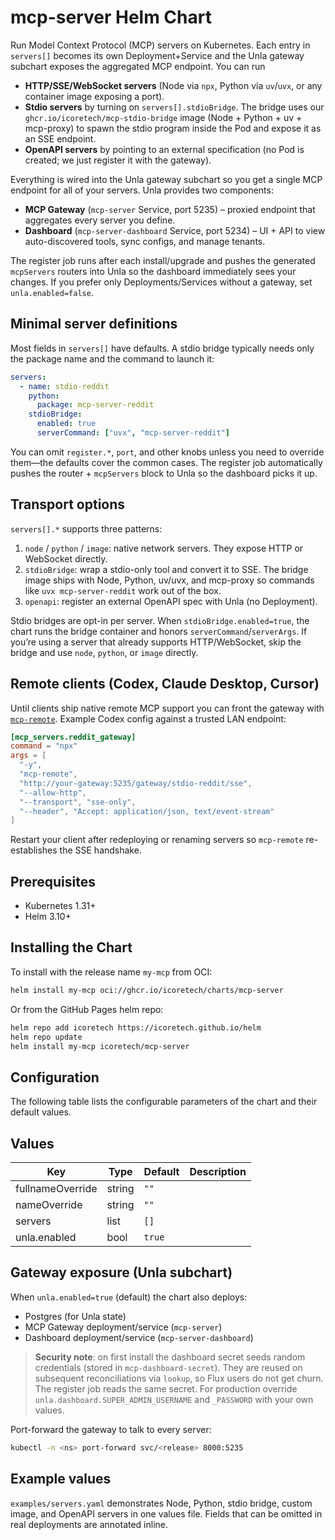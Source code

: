# mcp-server Helm Chart

Run Model Context Protocol (MCP) servers on Kubernetes. Each entry in
`servers[]` becomes its own Deployment+Service and the Unla gateway subchart
exposes the aggregated MCP endpoint. You can run

- **HTTP/SSE/WebSocket servers** (Node via `npx`, Python via `uv`/`uvx`, or any
  container image exposing a port).
- **Stdio servers** by turning on `servers[].stdioBridge`. The bridge uses our
  `ghcr.io/icoretech/mcp-stdio-bridge` image (Node + Python + uv + mcp-proxy)
  to spawn the stdio program inside the Pod and expose it as an SSE endpoint.
- **OpenAPI servers** by pointing to an external specification (no Pod is
  created; we just register it with the gateway).

Everything is wired into the Unla gateway subchart so you get a single MCP
endpoint for all of your servers. Unla provides two components:

- **MCP Gateway** (`mcp-server` Service, port 5235) – proxied endpoint that
  aggregates every server you define.
- **Dashboard** (`mcp-server-dashboard` Service, port 5234) – UI + API to view
  auto-discovered tools, sync configs, and manage tenants.

The register job runs after each install/upgrade and pushes the generated
`mcpServers` routers into Unla so the dashboard immediately sees your changes.
If you prefer only Deployments/Services without a gateway, set
`unla.enabled=false`.

## Minimal server definitions

Most fields in `servers[]` have defaults. A stdio bridge typically needs only
the package name and the command to launch it:

```yaml
servers:
  - name: stdio-reddit
    python:
      package: mcp-server-reddit
    stdioBridge:
      enabled: true
      serverCommand: ["uvx", "mcp-server-reddit"]
```

You can omit `register.*`, `port`, and other knobs unless you need to override
them—the defaults cover the common cases. The register job automatically pushes
the router + `mcpServers` block to Unla so the dashboard picks it up.

## Transport options

`servers[].*` supports three patterns:

1. `node` / `python` / `image`: native network servers. They expose HTTP or
   WebSocket directly.
2. `stdioBridge`: wrap a stdio-only tool and convert it to SSE. The bridge image
   ships with Node, Python, uv/uvx, and mcp-proxy so commands like
   `uvx mcp-server-reddit` work out of the box.
3. `openapi`: register an external OpenAPI spec with Unla (no Deployment).

Stdio bridges are opt-in per server. When `stdioBridge.enabled=true`, the chart
runs the bridge container and honors `serverCommand`/`serverArgs`. If you’re
using a server that already supports HTTP/WebSocket, skip the bridge and use
`node`, `python`, or `image` directly.

## Remote clients (Codex, Claude Desktop, Cursor)

Until clients ship native remote MCP support you can front the gateway with
[`mcp-remote`](https://www.npmjs.com/package/mcp-remote`). Example Codex config
against a trusted LAN endpoint:

```toml
[mcp_servers.reddit_gateway]
command = "npx"
args = [
  "-y",
  "mcp-remote",
  "http://your-gateway:5235/gateway/stdio-reddit/sse",
  "--allow-http",
  "--transport", "sse-only",
  "--header", "Accept: application/json, text/event-stream"
]
```

Restart your client after redeploying or renaming servers so `mcp-remote`
re-establishes the SSE handshake.

## Prerequisites

- Kubernetes 1.31+
- Helm 3.10+

## Installing the Chart

To install with the release name `my-mcp` from OCI:

```bash
helm install my-mcp oci://ghcr.io/icoretech/charts/mcp-server
```

Or from the GitHub Pages helm repo:

```bash
helm repo add icoretech https://icoretech.github.io/helm
helm repo update
helm install my-mcp icoretech/mcp-server
```

## Configuration

The following table lists the configurable parameters of the chart and their
default values.

<!-- markdownlint-disable MD013 -->
## Values

| Key | Type | Default | Description |
|-----|------|---------|-------------|
| fullnameOverride | string | `""` |  |
| nameOverride | string | `""` |  |
| servers | list | `[]` |  |
| unla.enabled | bool | `true` |  |
<!-- markdownlint-enable MD013 -->

## Gateway exposure (Unla subchart)

When `unla.enabled=true` (default) the chart also deploys:

- Postgres (for Unla state)
- MCP Gateway deployment/service (`mcp-server`)
- Dashboard deployment/service (`mcp-server-dashboard`)

> **Security note**: on first install the dashboard secret seeds random
> credentials (stored in `mcp-dashboard-secret`). They are reused on subsequent
> reconciliations via `lookup`, so Flux users do not get churn. The register job
> reads the same secret. For production override
> `unla.dashboard.SUPER_ADMIN_USERNAME` and `_PASSWORD` with your own values.

Port-forward the gateway to talk to every server:

```bash
kubectl -n <ns> port-forward svc/<release> 8000:5235
```

## Example values

`examples/servers.yaml` demonstrates Node, Python, stdio bridge, custom image,
and OpenAPI servers in one values file. Fields that can be omitted in real
deployments are annotated inline.
